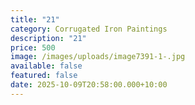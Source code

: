 ```yaml
---
title: "21"
category: Corrugated Iron Paintings
description: "21"
price: 500
image: /images/uploads/image7391-1-.jpg
available: false
featured: false
date: 2025-10-09T20:58:00.000+10:00
---
```

